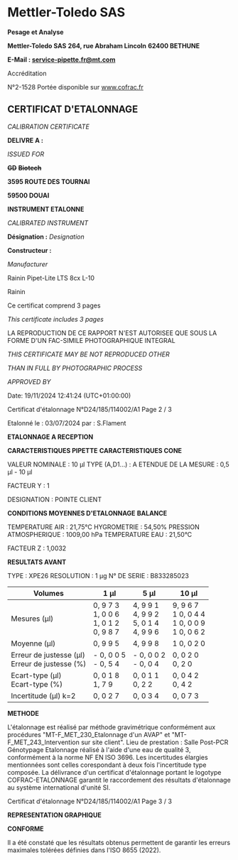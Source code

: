 # **Mettler-Toledo SAS**

**Pesage et Analyse**

**Mettler-Toledo SAS**
**264, rue Abraham Lincoln**
**62400 BETHUNE**

**E-Mail : service-pipette.fr@mt.com**

Accréditation

N°2-1528
Portée disponible
sur www.cofrac.fr
## **CERTIFICAT D'ETALONNAGE**

_CALIBRATION CERTIFICATE_


**DELIVRE A :**

_ISSUED FOR_


~~**GD**~~ ~~**Biotech**~~

**3595 ROUTE DES TOURNAI**

**59500 DOUAI**


**INSTRUMENT ETALONNE**

_CALIBRATED INSTRUMENT_


**Désignation :**
_Designation_

**Constructeur :**

_Manufacturer_


Rainin Pipet-Lite LTS 8cx L-10

Rainin



Ce certificat comprend 3 pages

_This certificate includes 3 pages_

LA REPRODUCTION DE CE RAPPORT N'EST AUTORISEE QUE SOUS
LA FORME D'UN FAC-SIMILE PHOTOGRAPHIQUE INTEGRAL

_THIS CERTIFICATE MAY BE NOT REPRODUCED OTHER_

_THAN IN FULL BY PHOTOGRAPHIC PROCESS_


_APPROVED BY_

Date: 19/11/2024 12:41:24 (UTC+01:00:00)

Certificat d'étalonnage N°D24/185/114002/A1  Page 2 / 3

Etalonné le : 03/07/2024 par : S.Flament

**ETALONNAGE A RECEPTION**

**CARACTERISTIQUES PIPETTE** **CARACTERISTIQUES CONE**


VALEUR NOMINALE : 10 µl
TYPE (A,D1...) : A
ETENDUE DE LA MESURE : 0,5 µl - 10 µl

FACTEUR Y : 1


DESIGNATION : POINTE CLIENT


**CONDITIONS MOYENNES D'ETALONNAGE** **BALANCE**


TEMPERATURE AIR : 21,75°C
HYGROMETRIE : 54,50%
PRESSION ATMOSPHERIQUE : 1009,00 hPa
TEMPERATURE EAU : 21,50°C

FACTEUR Z : 1,0032

**RESULTATS AVANT**


TYPE : XPE26
RESOLUTION : 1 µg
N° DE SERIE : B833285023










|Volumes|1 µl|5 µl|10 µl|
|---|---|---|---|
|Mesures (µl)|0, 9 7 3<br>1, 0 0 6<br>1, 0 1 2<br>0, 9 8 7|4, 9 9 1<br>4, 9 9 2<br>5, 0 1 4<br>4, 9 9 6|9, 9 6 7<br>1 0, 0 4 4<br>1 0, 0 0 9<br>1 0, 0 6 2|
|Moyenne (µl)|0, 9 9 5|4, 9 9 8|1 0, 0 2 0|
|Erreur de justesse (µl)<br>Erreur de justesse (%)|- 0, 0 0 5<br>- 0, 5 4|- 0, 0 0 2<br>- 0, 0 4|0, 0 2 0<br>0, 2 0|
|Ecart-type (µl)<br>Ecart-type (%)|0, 0 1 8<br>1, 7 9|0, 0 1 1<br>0, 2 2|0, 0 4 2<br>0, 4 2|
|Incertitude (µl) k=2|0, 0 2 7|0, 0 3 4|0, 0 7 3|


**METHODE**

L'étalonnage est réalisé par méthode gravimétrique conformément aux procédures "MT-F_MET_230_Etalonnage d'un AVAP" et
"MT-F_MET_243_Intervention sur site client".
Lieu de prestation : Salle Post-PCR Génotypage
Etalonnage réalisé à l'aide d'une eau de qualité 3, conformément à la norme NF EN ISO 3696.
Les incertitudes élargies mentionnées sont celles corespondant à deux fois l'incertitude type composée.
La délivrance d'un certificat d'étalonnage portant le logotype COFRAC-ETALONNAGE garantit le raccordement des résultats d'étalonnage au système
international d'unité SI.

Certificat d'étalonnage N°D24/185/114002/A1  Page 3 / 3

**REPRESENTATION GRAPHIQUE**

**CONFORME**

Il a été constaté que les résultats obtenus permettent de garantir les erreurs maximales tolérées définies dans l'ISO 8655 (2022).

